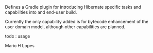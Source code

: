 Defines a Gradle plugin for introducing Hibernate specific tasks and capabilities into and end-user build.

Currently the only capability added is for bytecode enhancement of the user domain model, although other capabilities are 
planned.

todo : usage

Mario H Lopes
